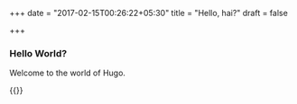 +++
date = "2017-02-15T00:26:22+05:30"
title = "Hello, hai?"
draft = false

+++

### Hello World?
Welcome to the world of Hugo.

{{<diamond>}}

